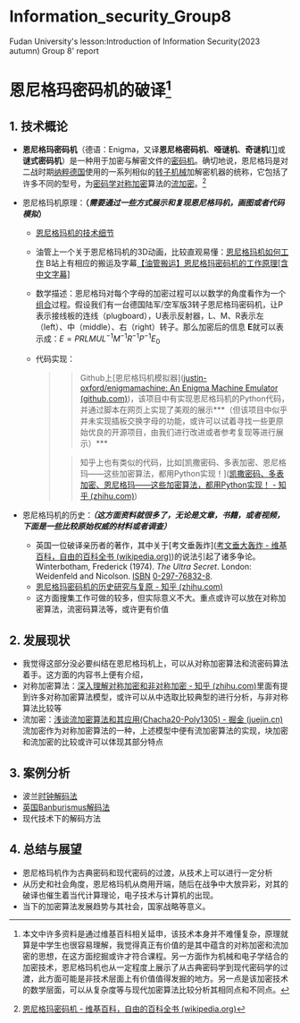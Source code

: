 # Information_security_Group8
Fudan University's lesson:Introduction of Information Security(2023 autumn) Group 8' report
# 恩尼格玛密码机的破译[^0]

## 1. 技术概论

- **恩尼格玛密码机**（德语：Enigma，又译**恩尼格密码机**、**哑谜机**、**奇谜机**[[1\]](https://zh.wikipedia.org/wiki/恩尼格玛密码机#cite_note-1)或**谜式密码机**）是一种用于加密与解密文件的[密码机](https://zh.wikipedia.org/wiki/密码机)。确切地说，恩尼格玛是对二战时期[纳粹德国](https://zh.wikipedia.org/wiki/納粹德國)使用的一系列相似的[转子机械](https://zh.wikipedia.org/wiki/轉子機械)加解密机器的统称，它包括了许多不同的型号，为[密码学](https://zh.wikipedia.org/wiki/密碼學)[对称加密](https://zh.wikipedia.org/wiki/對稱密鑰加密)算法的[流加密](https://zh.wikipedia.org/wiki/流加密)。[^1]

- 恩尼格玛机原理：**（*需要通过一些方式展示和复现恩尼格玛机，画图或者代码模拟*）**
  - [恩尼格玛机的技术细节](https://web.archive.org/web/20150211030140/http://users.telenet.be/d.rijmenants/en/enigmatech.htm)
  
  - 油管上一个关于恩尼格玛机的3D动画，比较直观易懂：[恩尼格玛机如何工作](https://www.youtube.com/watch?v=ybkkiGtJmkM) B站上有相应的搬运及字幕[【油管搬运】恩尼格玛密码机的工作原理[含中文字幕]](【【油管搬运】恩尼格玛密码机的工作原理[含中文字幕]】https://www.bilibili.com/video/BV1r24y1f7DV?vd_source=a9e5405044d29a94540fd7741a011501)
  
  - 数学描述：恩尼格玛对每个字母的加密过程可以以数学的角度看作为一个[组合](https://zh.wikipedia.org/wiki/組合)过程。假设我们有一台德国陆军/空军版3转子恩尼格玛密码机，让P表示接线板的连线（plugboard），U表示反射器，L、M、R表示左（left）、中（middle）、右（right）转子。那么加密后的信息 **E**就可以表示成：$E=PRLMUL^{-1}M^{-1}R^{-1}P^{-1}E_0$
  
  - 代码实现：
  
    > >  Github上[恩尼格玛机模拟器]([justin-oxford/enigmamachine: An Enigma Machine Emulator (github.com)](https://github.com/justin-oxford/enigmamachine))，该项目中有实现恩尼格玛机的Python代码，并通过脚本在网页上实现了美观的展示***（但该项目中似乎并未实现插板交换字母的功能，或许可以试着寻找一些更原始优良的开源项目，由我们进行改进或者参考复现等进行展示）***
    >
    > > 知乎上也有类似的代码，比如[凯撒密码、多表加密、恩尼格玛——这些加密算法，都用Python实现！]([凯撒密码、多表加密、恩尼格玛——这些加密算法，都用Python实现！ - 知乎 (zhihu.com)](https://zhuanlan.zhihu.com/p/399811683))
  
- 恩尼格玛机的历史：***（这方面资料就很多了，无论是文章，书籍，或者视频，下面是一些比较原始权威的材料或者调查）***

  - 英国一位破译亲历者的著作，其中关于[考文垂轰炸]([考文垂大轰炸 - 维基百科，自由的百科全书 (wikipedia.org)](https://zh.wikipedia.org/wiki/考文垂大轟炸))的说法引起了诸多争论。Winterbotham, Frederick (1974). *The Ultra Secret*. London: Weidenfeld and Nicolson. [ISBN](https://en.wikipedia.org/wiki/ISBN_(identifier)) [0-297-76832-8](https://en.wikipedia.org/wiki/Special:BookSources/0-297-76832-8).
  - [恩尼格玛密码机的历史研究与复原 - 知乎 (zhihu.com)](https://zhuanlan.zhihu.com/p/498400429)
  - 这方面搜集工作可做的较多，但实际意义不大。重点或许可以放在对称加密算法，流密码算法等，或许更有价值

## 2. 发展现状

- 我觉得这部分没必要纠结在恩尼格玛机上，可以从对称加密算法和流密码算法着手。这方面的内容书上便有介绍，
- 对称加密算法：[深入理解对称加密和非对称加密 - 知乎 (zhihu.com)](https://zhuanlan.zhihu.com/p/377558391)里面有提到许多对称加密算法模型，或许可以从中选取比较典型的进行分析，与非对称算法比较等
- 流加密：[浅谈流加密算法和其应用(Chacha20-Poly1305) - 掘金 (juejin.cn)](https://juejin.cn/post/7239619891346276411)流加密作为对称加密算法的一种，上述模型中便有流加密算法的实现，块加密和流加密的比较或许可以体现其部分特点

## 3. 案例分析

- 波兰[时钟解码法](https://zh.wikipedia.org/w/index.php?title=时钟解码法&action=edit&redlink=1)
- [英国](https://zh.wikipedia.org/wiki/英国)[Banburismus解码法](https://zh.wikipedia.org/w/index.php?title=Banburismus解码法&action=edit&redlink=1)
- 现代技术下的解码方法

## 4. 总结与展望

- 恩尼格玛机作为古典密码和现代密码的过渡，从技术上可以进行一定分析
- 从历史和社会角度，恩尼格玛机从商用开端，随后在战争中大放异彩，对其的破译也催生着当代计算理论，电子技术与计算机的出现。
- 当下的加密算法发展趋势与其社会，国家战略等意义。

[^0]:本文中许多资料是通过维基百科相关延申，该技术本身并不难懂复杂，原理就算是中学生也很容易理解，我觉得真正有价值的是其中蕴含的对称加密和流加密的思想，在这方面挖掘或许才符合课程。另一方面作为机械和电子学结合的加密技术，恩尼格玛机也从一定程度上展示了从古典密码学到现代密码学的过渡，此方面可能是非技术层面上有价值值得发掘的地方。另一点是该加密技术的数学层面，可以从复杂度等与现代加密算法比较分析其相同点和不同点。
[^1]: [恩尼格玛密码机 - 维基百科，自由的百科全书 (wikipedia.org)](https://zh.wikipedia.org/wiki/恩尼格玛密码机)
